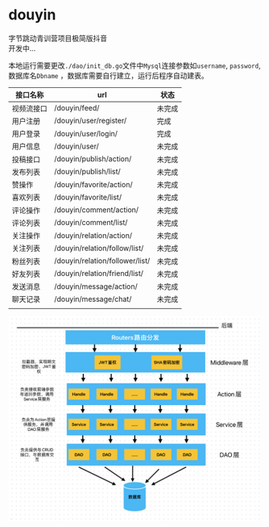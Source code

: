 # douyin
字节跳动青训营项目极简版抖音 </br>
开发中...

本地运行需要更改`./dao/init_db.go`文件中`Mysql`连接参数如`username`, `password`, 数据库名`Dbname`
，数据库需要自行建立，运行后程序自动建表。

| 接口名称   | url                             | 状态   |
| ---------- | ------------------------------- | ------ |
| 视频流接口 | /douyin/feed/                   | 未完成 |
| 用户注册   | /douyin/user/register/          | 完成   |
| 用户登录   | /douyin/user/login/             | 完成   |
| 用户信息   | /douyin/user/                   | 未完成 |
| 投稿接口   | /douyin/publish/action/         | 未完成 |
| 发布列表   | /douyin/publish/list/           | 未完成 |
| 赞操作     | /douyin/favorite/action/        | 未完成 |
| 喜欢列表   | /douyin/favorite/list/          | 未完成 |
| 评论操作   | /douyin/comment/action/         | 未完成 |
| 评论列表   | /douyin/comment/list/           | 未完成 |
| 关注操作   | /douyin/relation/action/        | 未完成 |
| 关注列表   | /douyin/relation/follow/list/   | 未完成 |
| 粉丝列表   | /douyin/relation/follower/list/ | 未完成 |
| 好友列表   | /douyin/relation/friend/list/   | 未完成 |
| 发送消息   | /douyin/message/action/         | 未完成 |
| 聊天记录   | /douyin/message/chat/           | 未完成 |
|            |                                 |        |

![](server_architecture.jpg)

